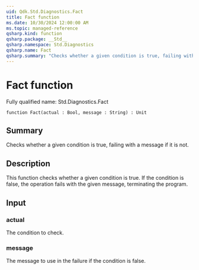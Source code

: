 ```yaml
---
uid: Qdk.Std.Diagnostics.Fact
title: Fact function
ms.date: 10/30/2024 12:00:00 AM
ms.topic: managed-reference
qsharp.kind: function
qsharp.package: __Std__
qsharp.namespace: Std.Diagnostics
qsharp.name: Fact
qsharp.summary: "Checks whether a given condition is true, failing with a message if it is not."
---
```


# Fact function

Fully qualified name: Std.Diagnostics.Fact

```qsharp
function Fact(actual : Bool, message : String) : Unit
```

## Summary
Checks whether a given condition is true, failing with a message if it is not.

## Description
This function checks whether a given condition is true. If the condition is false, the operation fails with the given message,
terminating the program.

## Input
### actual
The condition to check.
### message
The message to use in the failure if the condition is false.
